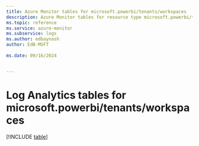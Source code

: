 ```yaml
---
title: Azure Monitor tables for microsoft.powerbi/tenants/workspaces
description: Azure Monitor tables for resource type microsoft.powerbi/tenants/workspaces
ms.topic: reference
ms.service: azure-monitor
ms.subservice: logs
ms.author: edbaynash
author: EdB-MSFT
   
ms.date: 09/16/2024


---
```


# Log Analytics tables for microsoft.powerbi/tenants/workspaces  

[!INCLUDE [table](~/reusable-content/ce-skilling/azure/includes/azure-monitor/reference/tables/microsoft-powerbi_tenants_workspaces-include.md)]

